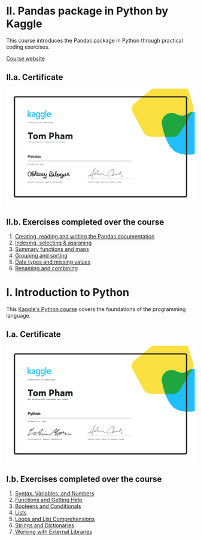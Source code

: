 # II. Pandas package in Python by Kaggle
This course introduces the Pandas package in Python through practical coding exercises.

[Course website](https://www.kaggle.com/learn/pandas)

## II.a. Certificate
[![Kaggle Pandas Certificate](https://github.com/TomPham97/LearningPython/blob/main/Tom%20Pham%20-%20Pandas.png?raw=true)](https://www.kaggle.com/learn/certification/tompham97/pandas)

## II.b. Exercises completed over the course
1. [Creating, reading and writing the Pandas documentation](https://github.com/TomPham97/LearningPython/blob/main/Pandas%20tutorial%20exercises/exercise-creating-reading-and-writing.ipynb)
2. [Indexing, selecting & assigning](https://github.com/TomPham97/LearningPython/blob/main/Pandas%20tutorial%20exercises/exercise-indexing-selecting-assigning.ipynb)
3. [Summary functions and maps](https://github.com/TomPham97/LearningPython/blob/main/Pandas%20tutorial%20exercises/exercise-summary-functions-and-maps.ipynb)
4. [Grouping and sorting](https://github.com/TomPham97/LearningPython/blob/main/Pandas%20tutorial%20exercises/exercise-grouping-and-sorting.ipynb)
5. [Data types and missing values](https://github.com/TomPham97/LearningPython/blob/main/Pandas%20tutorial%20exercises/exercise-data-types-and-missing-values.ipynb)
6. [Renaming and combining](https://github.com/TomPham97/LearningPython/blob/main/Pandas%20tutorial%20exercises/exercise-renaming-and-combining.ipynb)

# I. Introduction to Python
This [Kaggle's Python course](https://www.kaggle.com/learn/python) covers the foundations of the programming language.

## I.a. Certificate
[![Kaggle Python Certificate](https://github.com/TomPham97/LearningPython/blob/main/Tom%20Pham%20-%20Python.png?raw=true)](https://www.kaggle.com/learn/certification/tompham97/python)

## I.b. Exercises completed over the course
1. [Syntax, Variables, and Numbers](https://github.com/TomPham97/LearningPython/blob/main/Kaggle_Lesson1_exercise-syntax-variables-and-numbers.ipynb)
2. [Functions and Getting Help](https://github.com/TomPham97/LearningPython/blob/main/Kaggle_Lesson2_exercise-functions-and-getting-help.ipynb)
3. [Booleens and Conditionals](https://github.com/TomPham97/LearningPython/blob/main/Kaggle_Lesson3_exercise-booleans-and-conditionals.ipynb)
4. [Lists](https://github.com/TomPham97/LearningPython/blob/main/Kaggle_Lesson4_exercise-lists.ipynb)
5. [Loops and List Comprehensions](https://github.com/TomPham97/LearningPython/blob/main/Kaggle_Lesson5_exercise-loops-and-list-comprehensions.ipynb)
6. [Strings and Dictionaries](https://github.com/TomPham97/LearningPython/blob/main/Kaggle_Lesson6_exercise-strings-and-dictionaries.ipynb)
7. [Working with External Libraries](https://github.com/TomPham97/LearningPython/blob/main/Kaggle_Lesson7_exercise-working-with-external-libraries.ipynb)

